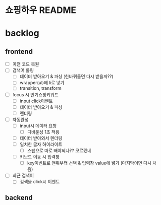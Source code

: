 # 쇼핑하우 README

# backlog

## frontend

- [ ] 이전 코드 복원
- [ ] 검색어 롤링
  - [ ] 데이터 받아오기 & 파싱 (한바퀴돌면 다시 받을까??)
  - [ ] wrapper(ul)에 li로 넣기
  - [ ] transition, transform
- [ ] focus 시 인기쇼핑키워드
  - [ ] input click이벤트
  - [ ] 데이터 받아오기 & 파싱
  - [ ] 렌더링
- [ ] 자동완성
  - [ ] input시 데이터 요청
    - [ ] 디바운싱 1초 적용
  - [ ] 데이터 받아와서 렌더링
  - [ ] 일치한 글자 하이라이트
    - [ ] 스팬으로 따로 빼야되나?? 모르겠네
  - [ ] 키보드 이동 시 입력창
    - [ ] key이벤트로 맨위부터 선택 & 입력창 value에 넣기 (마지막이면 다시 처음)
- [ ] 최근 검색어
  - [ ] 검색을 click시 이벤트

## backend